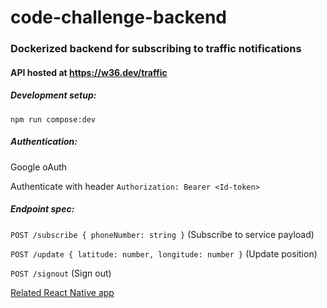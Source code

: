# code-challenge-backend

### Dockerized backend for subscribing to traffic notifications

#### API hosted at https://w36.dev/traffic

##### Development setup:

`npm run compose:dev`

##### Authentication:

Google oAuth

Authenticate with header `Authorization: Bearer <Id-token>`

##### Endpoint spec:

`POST /subscribe { phoneNumber: string }` (Subscribe to service payload)

`POST /update { latitude: number, longitude: number }` (Update position)

`POST /signout` (Sign out)

[Related React Native app](https://github.com/kresdl/code-challenge-frontend)
